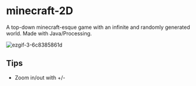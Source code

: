 # minecraft-2D
A top-down minecraft-esque game with an infinite and randomly generated world. Made with Java/Processing.

![ezgif-3-6c8385861d](https://github.com/akerfel/minecraft-2D/assets/45148959/94e0995a-d569-4ace-8449-1f432e0a2ca6)

## Tips
* Zoom in/out with +/-
